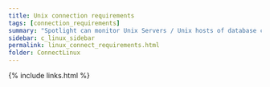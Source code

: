 ```yaml
---
title: Unix connection requirements
tags: [connection_requirements]
summary: "Spotlight can monitor Unix Servers / Unix hosts of database connections according to the following requirements."
sidebar: c_linux_sidebar
permalink: linux_connect_requirements.html
folder: ConnectLinux
---
```





 {% include links.html %}
